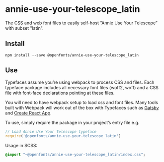 
# annie-use-your-telescope_latin

The CSS and web font files to easily self-host “Annie Use Your Telescope” with subset "latin".

## Install

`npm install --save @openfonts/annie-use-your-telescope_latin`

## Use

Typefaces assume you’re using webpack to process CSS and files. Each typeface
package includes all necessary font files (woff2, woff) and a CSS file with
font-face declarations pointing at these files.

You will need to have webpack setup to load css and font files. Many tools built
with Webpack will work out of the box with Typefaces such as [Gatsby](https://github.com/gatsbyjs/gatsby)
and [Create React App](https://github.com/facebookincubator/create-react-app).

To use, simply require the package in your project’s entry file e.g.

```javascript
// Load Annie Use Your Telescope typeface
require('@openfonts/annie-use-your-telescope_latin')
```

Usage in SCSS:
```scss
@import "~@openfonts/annie-use-your-telescope_latin/index.css";
```
